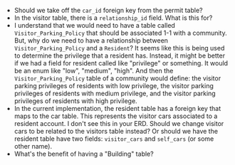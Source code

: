 * Should we take off the `car_id` foreign key from the permit table?
* In the visitor table, there is a `relationship_id` field. What is this for?
* I understand that we would need to have a table called `Visitor_Parking_Policy` that should be associated 1-1 with a community. But, why do we need to have a relationship between `Visitor_Parking_Policy` and a `Resident`? It seems like this is being used to determine the privilege that a resident has. Instead, it might be better if we had a field for resident called like "privilege" or something. It would be an enum like "low", "medium", "high". And then the `Visitor_Parking_Policy` table of a community would define: the visitor parking privileges of residents with low privilege, the visitor parking privileges of residents with medium privilege, and the visitor parking privileges of residents with high privilege.
* In the current implementation, the resident table has a foreign key that maps to the car table. This represents the visitor cars associated to a resident account. I don't see this in your ERD. Should we change visitor cars to be related to the visitors table instead? Or should we have the resident table have two fields: `visitor_cars` and `self_cars` (or some other name).
* What's the benefit of having a "Building" table?

